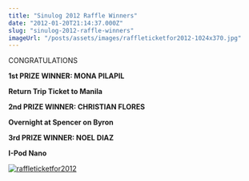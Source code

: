 ```yaml
---
title: "Sinulog 2012 Raffle Winners"
date: "2012-01-20T21:14:37.000Z"
slug: "sinulog-2012-raffle-winners"
imageUrl: "/posts/assets/images/raffleticketfor2012-1024x370.jpg"
---
```


CONGRATULATIONS

****1st PRIZE WINNER: MONA PILAPIL****

****Return Trip Ticket to Manila****

**2nd PRIZE WINNER: CHRISTIAN FLORES**

**Overnight at Spencer on Byron**

**3rd PRIZE WINNER: NOEL DIAZ** 

**I-Pod Nano**

[![](https://i0.wp.com/santonino-nz.org/wp-content/uploads/2012/01/raffleticketfor2012-1024x370.jpg?resize=1024%2C370 "raffleticketfor2012")](https://i0.wp.com/santonino-nz.org/wp-content/uploads/2012/01/raffleticketfor2012.jpg)